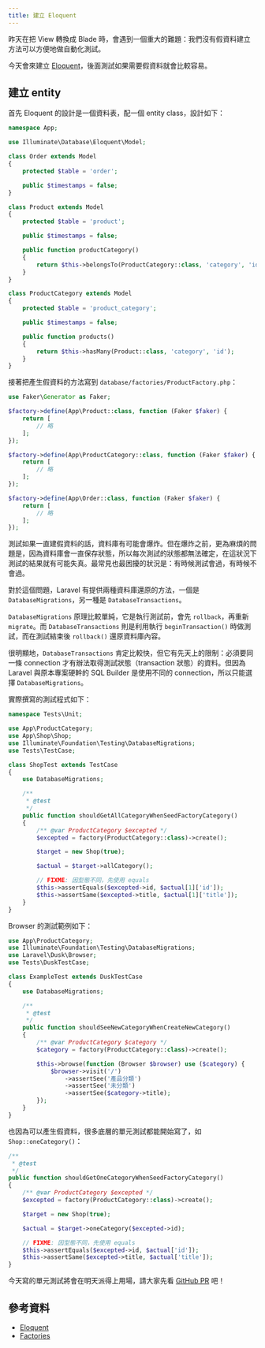 ```yaml
---
title: 建立 Eloquent
---
```


昨天在把 View 轉換成 Blade 時，會遇到一個重大的難題：我們沒有假資料建立方法可以方便地做自動化測試。

今天會來建立 [Eloquent][]，後面測試如果需要假資料就會比較容易。

## 建立 entity

首先 Eloquent 的設計是一個資料表，配一個 entity class，設計如下：

```php
namespace App;

use Illuminate\Database\Eloquent\Model;

class Order extends Model
{
    protected $table = 'order';

    public $timestamps = false;
}

class Product extends Model
{
    protected $table = 'product';

    public $timestamps = false;

    public function productCategory()
    {
        return $this->belongsTo(ProductCategory::class, 'category', 'id');
    }
}

class ProductCategory extends Model
{
    protected $table = 'product_category';

    public $timestamps = false;

    public function products()
    {
        return $this->hasMany(Product::class, 'category', 'id');
    }
}
```

接著把產生假資料的方法寫到 `database/factories/ProductFactory.php`：

```php
use Faker\Generator as Faker;

$factory->define(App\Product::class, function (Faker $faker) {
    return [
        // 略
    ];
});

$factory->define(App\ProductCategory::class, function (Faker $faker) {
    return [
        // 略
    ];
});

$factory->define(App\Order::class, function (Faker $faker) {
    return [
        // 略
    ];
});
```

測試如果一直建假資料的話，資料庫有可能會爆炸。但在爆炸之前，更為麻煩的問題是，因為資料庫會一直保存狀態，所以每次測試的狀態都無法確定，在這狀況下測試的結果就有可能失真。最常見也最困擾的狀況是：有時候測試會過，有時候不會過。

對於這個問題，Laravel 有提供兩種資料庫還原的方法，一個是 `DatabaseMigrations`，另一種是 `DatabaseTransactions`。

`DatabaseMigrations` 原理比較單純，它是執行測試前，會先 `rollback`，再重新 `migrate`。而 `DatabaseTransactions` 則是利用執行 `beginTransaction()` 時做測試，而在測試結束後 `rollback()` 還原資料庫內容。

很明顯地，`DatabaseTransactions` 肯定比較快，但它有先天上的限制：必須要同一條 connection 才有辦法取得測試狀態（transaction 狀態）的資料。但因為 Laravel 與原本專案硬幹的 SQL Builder 是使用不同的 connection，所以只能選擇 `DatabaseMigrations`。

實際撰寫的測試程式如下：

```php
namespace Tests\Unit;

use App\ProductCategory;
use App\Shop\Shop;
use Illuminate\Foundation\Testing\DatabaseMigrations;
use Tests\TestCase;

class ShopTest extends TestCase
{
    use DatabaseMigrations;

    /**
     * @test
     */
    public function shouldGetAllCategoryWhenSeedFactoryCategory()
    {
        /** @var ProductCategory $excepted */
        $excepted = factory(ProductCategory::class)->create();

        $target = new Shop(true);

        $actual = $target->allCategory();

        // FIXME: 因型態不同，先使用 equals
        $this->assertEquals($excepted->id, $actual[1]['id']);
        $this->assertSame($excepted->title, $actual[1]['title']);
    }
}
```

Browser 的測試範例如下：

```php
use App\ProductCategory;
use Illuminate\Foundation\Testing\DatabaseMigrations;
use Laravel\Dusk\Browser;
use Tests\DuskTestCase;

class ExampleTest extends DuskTestCase
{
    use DatabaseMigrations;

    /**
     * @test
     */
    public function shouldSeeNewCategoryWhenCreateNewCategory()
    {
        /** @var ProductCategory $category */
        $category = factory(ProductCategory::class)->create();

        $this->browse(function (Browser $browser) use ($category) {
            $browser->visit('/')
                ->assertSee('產品分類')
                ->assertSee('未分類')
                ->assertSee($category->title);
        });
    }
}
```

也因為可以產生假資料，很多底層的單元測試都能開始寫了，如 `Shop::oneCategory()`：

```php
/**
 * @test
 */
public function shouldGetOneCategoryWhenSeedFactoryCategory()
{
    /** @var ProductCategory $excepted */
    $excepted = factory(ProductCategory::class)->create();

    $target = new Shop(true);

    $actual = $target->oneCategory($excepted->id);

    // FIXME: 因型態不同，先使用 equals
    $this->assertEquals($excepted->id, $actual['id']);
    $this->assertSame($excepted->title, $actual['title']);
}
```

今天寫的單元測試將會在明天派得上用場，請大家先看 [GitHub PR](https://github.com/MilesChou/book-refactoring-30-days/pull/14) 吧！

## 參考資料

* [Eloquent][]
* [Factories][]

[Eloquent]: https://laravel.com/docs/5.5/eloquent
[Factories]: https://laravel.com/docs/5.5/database-testing#writing-factories
